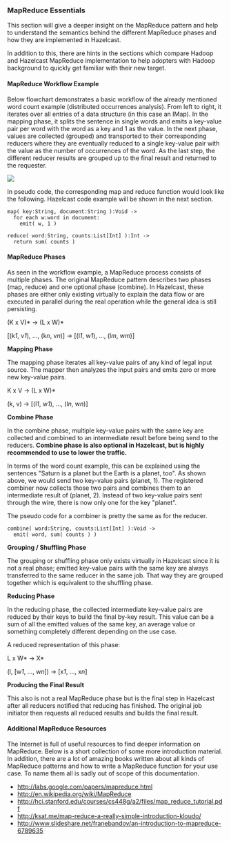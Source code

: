 


### MapReduce Essentials

This section will give a deeper insight on the MapReduce pattern and help to understand the semantics behind the different MapReduce phases and how they are implemented in Hazelcast.

In addition to this, there are hints in the sections which compare Hadoop and Hazelcast MapReduce implementation to help adopters with Hadoop background to quickly get familiar with their new target.

#### MapReduce Workflow Example

Below flowchart demonstrates a basic workflow of the already mentioned word count example (distributed occurrences analysis). From left to right, it iterates over all entries of a data structure (in this case an IMap). In the mapping phase, it splits the sentence in single words and emits a key-value pair per word with the word as a key and 1 as the value. In the next phase, values are collected (grouped) and transported to their
corresponding reducers where they are eventually reduced to a single key-value pair with the value as the number of occurrences of the word. As the last step, the different reducer results are grouped up to the final result and returned to the requester.

![](images/mapreduce_workflow_small.png)

In pseudo code, the corresponding map and reduce function would look like the following. Hazelcast code example will be shown in the next section.

```plain
map( key:String, document:String ):Void ->
  for each w:word in document:
    emit( w, 1 )

reduce( word:String, counts:List[Int] ):Int ->
  return sum( counts )
```

#### MapReduce Phases

As seen in the workflow example, a MapReduce process consists of multiple phases. The original MapReduce pattern describes two phases (map, reduce) and one optional phase (combine). In Hazelcast, these phases are either only existing virtually to explain the data flow or are executed in parallel during the real operation while the general idea is still persisting.

(K x V)\* -> (L x W)*

[(k*1*, v*1*), ..., (k*n*, v*n*)] -> [(l*1*, w*1*), ..., (l*m*, w*m*)]

**Mapping Phase**

The mapping phase iterates all key-value pairs of any kind of legal input source. The mapper then analyzes the input pairs and emits zero or more new key-value pairs.

K x V -> (L x W)*

(k, v) -> [(l*1*, w*1*), ..., (l*n*, w*n*)]

**Combine Phase**

In the combine phase, multiple key-value pairs with the same key are collected and combined to an intermediate result before being send to the reducers. **Combine phase is also optional in Hazelcast, but is highly recommended to use to lower the traffic.**

In terms of the word count example, this can be explained using the sentences "Saturn is a planet but the Earth is a planet, too". As shown above, we would send two key-value pairs (planet, 1). The registered combiner now collects those two pairs and combines them to an intermediate result of (planet, 2). Instead of two key-value
pairs sent through the wire, there is now only one for the key "planet".

The pseudo code for a combiner is pretty the same as for the reducer.

```text
combine( word:String, counts:List[Int] ):Void ->
  emit( word, sum( counts ) )
```

**Grouping / Shuffling Phase**

The grouping or shuffling phase only exists virtually in Hazelcast since it is not a real phase; emitted key-value pairs with the same key are always transferred to the same reducer in the same job. That way they are grouped together which is equivalent to the shuffling phase.

**Reducing Phase**

In the reducing phase, the collected intermediate key-value pairs are reduced by their keys to build the final by-key result. This value can be a sum of all the emitted values of the same key, an average value or something completely different depending on the use case.

A reduced representation of this phase:

L x W\* -> X*

(l, [w*1*, ..., w*n*]) -> [x*1*, ..., x*n*]

**Producing the Final Result**

This also is not a real MapReduce phase but is the final step in Hazelcast after all reducers notified that reducing has finished. The original job initiator then requests all reduced results and builds the final result.


#### Additional MapReduce Resources

The Internet is full of useful resources to find deeper information on MapReduce. Below is a short collection of some more introduction material. In addition, there are a lot of amazing books written about all kinds of MapReduce patterns and how to write a MapReduce function for your use case. To name them all is sadly out of scope of this documentation.

 - <http://labs.google.com/papers/mapreduce.html>
 - <http://en.wikipedia.org/wiki/MapReduce>
 - <http://hci.stanford.edu/courses/cs448g/a2/files/map_reduce_tutorial.pdf>
 - <http://ksat.me/map-reduce-a-really-simple-introduction-kloudo/>
 - <http://www.slideshare.net/franebandov/an-introduction-to-mapreduce-6789635>


